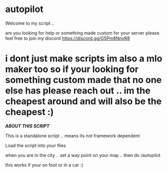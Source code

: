 # autopilot

Welcome to my script .. 
 
are you looking for help or something made custom for your server please feel free to join my discord  https://discord.gg/G5Pm8NnyR8

i dont just make scripts im also a mlo maker too so if your looking for something custom made that no one else has please reach out  .. im the cheapest around and will also be the cheapest  :) 
==================================================================================================================================================================================================

***ABOUT THIS SCRIPT***

This is a standalone script .. means its not framework dependent 

Load the script into your files 

when you are in the city .. set a way point on your map .. then do /autopilot

this works if your on foot or in a car  :) 
